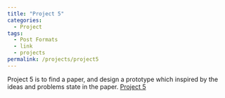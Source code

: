 ```yaml
---
title: "Project 5"
categories:
  - Project
tags:
  - Post Formats
  - link
  - projects
permalink: /projects/project5
---
```


Project 5 is to find a paper, and design a prototype which inspired by the ideas and problems state in the paper.
[Project 5](../files/project5.pdf)
